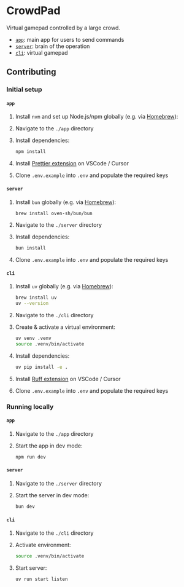 # CrowdPad

Virtual gamepad controlled by a large crowd.

- [`app`](./app/README.md): main app for users to send commands
- [`server`](./server/README.md): brain of the operation
- [`cli`](./cli/README.md): virtual gamepad

## Contributing

### Initial setup

#### `app`

1. Install `nvm` and set up Node.js/npm globally (e.g. via [Homebrew](https://brew.sh/)):

1. Navigate to the `./app` directory

1. Install dependencies:

   ```bash
   npm install
   ```

1. Install [Prettier extension](https://marketplace.visualstudio.com/items?itemName=esbenp.prettier-vscode) on VSCode / Cursor

1. Clone `.env.example` into `.env` and populate the required keys

#### `server`

1. Install `bun` globally (e.g. via [Homebrew](https://brew.sh/)):

   ```bash
   brew install oven-sh/bun/bun
   ```

1. Navigate to the `./server` directory

1. Install dependencies:

   ```bash
   bun install
   ```

1. Clone `.env.example` into `.env` and populate the required keys

#### `cli`

1. Install `uv` globally (e.g. via [Homebrew](https://brew.sh/)):

   ```bash
   brew install uv
   uv --version
   ```

1. Navigate to the `./cli` directory

1. Create & activate a virtual environment:

   ```bash
   uv venv .venv
   source .venv/bin/activate
   ```

1. Install dependencies:

   ```bash
   uv pip install -e .
   ```

1. Install [Ruff extension](https://marketplace.visualstudio.com/items?itemName=charliermarsh.ruff) on VSCode / Cursor

1. Clone `.env.example` into `.env` and populate the required keys

### Running locally

#### `app`

1. Navigate to the `./app` directory

1. Start the app in dev mode:

   ```bash
   npm run dev
   ```

#### `server`

1. Navigate to the `./server` directory

1. Start the server in dev mode:

   ```bash
   bun dev
   ```

#### `cli`

1. Navigate to the `./cli` directory

1. Activate environment:

   ```bash
   source .venv/bin/activate
   ```

1. Start server:
   ```bash
   uv run start listen
   ```
